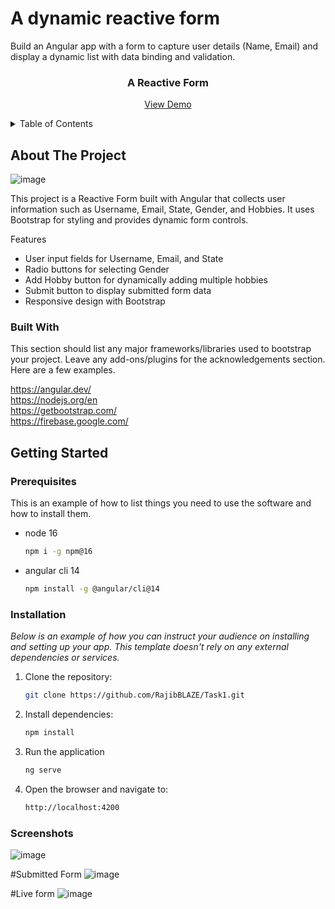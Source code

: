 # A dynamic reactive form
Build an Angular app with a form to capture user details (Name, Email) and display a dynamic list with data binding and validation.



<h3 align="center">A Reactive Form</h3>
<p align="center">
  <a href="https://rajibblaze.github.io/reactive-form/">View Demo</a>
</p>

<details>
  <summary>Table of Contents</summary>
  <ol>
    <li>
      <a href="#about-the-project">About The Project</a>
      <ul>
        <li><a href="#built-with">Built With</a></li>
      </ul>
    </li>
    <li>
      <a href="#getting-started">Getting Started</a>
      <ul>
        <li><a href="#prerequisites">Prerequisites</a></li>
        <li><a href="#installation">Installation</a></li>
      </ul>
    </li>
  </ol>
</details>


## About The Project
![image](https://github.com/user-attachments/assets/e5c41030-c13e-4a59-a9cf-764b710b2ff8)



This project is a Reactive Form built with Angular that collects user information such as Username, Email, State, Gender, and Hobbies. It uses Bootstrap for styling and provides dynamic form controls.

Features
* User input fields for Username, Email, and State
* Radio buttons for selecting Gender
* Add Hobby button for dynamically adding multiple hobbies
* Submit button to display submitted form data
* Responsive design with Bootstrap

### Built With

This section should list any major frameworks/libraries used to bootstrap your project. Leave any add-ons/plugins for the acknowledgements section. Here are a few examples.

https://angular.dev/<br>
https://nodejs.org/en<br>
https://getbootstrap.com/<br>
https://firebase.google.com/<br>

## Getting Started
### Prerequisites

This is an example of how to list things you need to use the software and how to install them.
* node 16 
  ```sh
  npm i -g npm@16
  ```
* angular cli 14 
  ```sh
  npm install -g @angular/cli@14
  ```
### Installation

_Below is an example of how you can instruct your audience on installing and setting up your app. This template doesn't rely on any external dependencies or services._

1. Clone the repository:
   ```sh
   git clone https://github.com/RajibBLAZE/Task1.git
   ```
2. Install dependencies:
   ```sh
   npm install
   ```
3. Run the application
   ```sh
   ng serve
   ```
4. Open the browser and navigate to:
   ```sh
   http://localhost:4200
   ```

### Screenshots

![image](https://github.com/user-attachments/assets/8ef51706-6f4a-4480-a55e-8de5b9baeea9)

#Submitted Form
![image](https://github.com/user-attachments/assets/665965fc-d744-470f-8eb3-17e43765f4d1)

#Live form
![image](https://github.com/user-attachments/assets/389ae05d-52c2-4de6-99e8-b49a90817e71)

